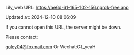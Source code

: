 Lily_web URL: https://ae6d-61-165-102-156.ngrok-free.app

Updated at: 2024-12-10 08:06:09

If you cannot open this URL, the server might be down.

Please contact: 

goley04@foxmail.com Or Wechat:GL_yeaH
